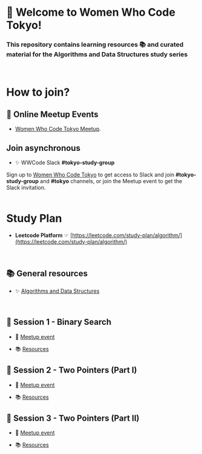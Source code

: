 # 👋 Welcome to Women Who Code Tokyo!

### This repository contains learning resources 📚 and curated material for the **Algorithms and Data Structures** study series
<br />

# How to join?

## 📅 Online Meetup Events
* [Women Who Code Tokyo Meetup](https://www.meetup.com/Women-Who-Code-Tokyo).

## Join asynchronous

* ✨ WWCode Slack **#tokyo-study-group**

Sign up to [Women Who Code Tokyo](https://www.womenwhocode.com/tokyo/join) to get access to Slack and join **#tokyo-study-group** and **#tokyo** channels, or join the Meetup event to get the Slack invitation.
<br />
<br />

# Study Plan

* **Leetcode Platform** ☞ 
[https://leetcode.com/study-plan/algorithm/](https://leetcode.com/study-plan/algorithm/)
<br />

## 📚 General resources

* ✨ [Algorithms and Data Structures](algorithms-dt.md)

<br />

## 📌 Session 1 - Binary Search

* 📅 [Meetup event](https://www.meetup.com/women-who-code-tokyo/events/293242540/) 

* 📚 [Resources](binary-search.md)

## 📌 Session 2 - Two Pointers (Part I)

* 📅 [Meetup event](https://www.meetup.com/women-who-code-tokyo/events/293759417/) 

* 📚 [Resources](two-pointers-part-1.md)

## 📌 Session 3 - Two Pointers (Part II)

* 📅 [Meetup event](https://www.meetup.com/women-who-code-tokyo/events/294115566/) 

* 📚 [Resources](two-pointers-part-1.md)

